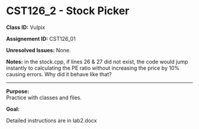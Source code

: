 # CST126_2 - Stock Picker

**Class ID:** Vulpix

**Assignement ID:** CST126_01

**Unresolved Issues:** None.

**Notes:** in the stock.cpp, if lines 26 & 27 did not exist, the code would jump instantly to 
calculating the PE ratio without increasing the price by 10% causing errors. Why did it behave like that? 


---

**Purpose:**  
	Practice with classes and files. 
	

**Goal:**

  Detailed instructions are in lab2.docx